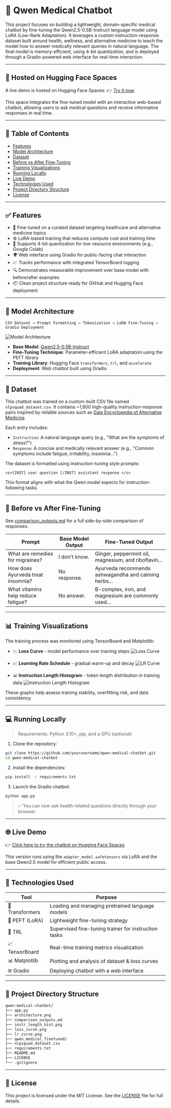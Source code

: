 # 🧠 Qwen Medical Chatbot

This project focuses on building a lightweight, domain-specific medical chatbot by fine-tuning the Qwen2.5-0.5B-Instruct language model using LoRA (Low-Rank Adaptation). It leverages a custom instruction-response dataset built around health, wellness, and alternative medicine to teach the model how to answer medically relevant queries in natural language. The final model is memory-efficient, using 4-bit quantization, and is deployed through a Gradio-powered web interface for real-time interaction.

---

## 🤖 Hosted on Hugging Face Spaces
A live demo is hosted on Hugging Face Spaces:
👉 [Try it now](https://huggingface.co/spaces/PrepStation201/medical-chat-bot)

This space integrates the fine-tuned model with an interactive web-based chatbot, allowing users to ask medical questions and receive informative responses in real time.

---

## 📌 Table of Contents

- [Features](#features)
- [Model Architecture](#model-architecture)
- [Dataset](#dataset)
- [Before vs After Fine-Tuning](#before-vs-after-fine-tuning)
- [Training Visualizations](#training-visualizations)
- [Running Locally](#running-locally)
- [Live Demo](#live-demo)
- [Technologies Used](#technologies-used)
- [Project Directory Structure](#project-directory-structure)
- [License](#license)

---

## ✅ Features

- 🏥 Fine-tuned on a curated dataset targeting healthcare and alternative medicine topics
- ⚙️ LoRA-based training that reduces compute cost and training time
- 💾 Supports 4-bit quantization for low-resource environments (e.g., Google Colab)
- 🌍 Web interface using Gradio for public-facing chat interaction
- 📈 Tracks performance with integrated TensorBoard logging
- 🔍 Demonstrates measurable improvement over base model with before/after examples
- 📦 Clean project structure ready for GitHub and Hugging Face deployment

---

## 🧠 Model Architecture

```
CSV Dataset → Prompt Formatting → Tokenization → LoRA Fine-Tuning → Gradio Deployment
```

![Model Architecture](architecture.png)

- **Base Model**: [Qwen2.5-0.5B-Instruct](https://huggingface.co/Qwen/Qwen2.5-0.5B-Instruct)
- **Fine-Tuning Technique**: Parameter-efficient LoRA adaptation using the PEFT library
- **Training Library**: Hugging Face `transformers`, `trl`, and `accelerate`
- **Deployment**: Web chatbot built using Gradio

---

## 📁 Dataset

This chatbot was trained on a custom-built CSV file named `nlpsquad_dataset.csv`. It contains ~1,600 high-quality instruction-response pairs inspired by reliable sources such as [Gale Encyclopedia of Alternative Medicine](https://staibabussalamsula.ac.id/wp-content/uploads/2024/06/The-Gale-Encyclopedia-of-Medicine-3rd-Edition-staibabussalamsula.ac_.id_.pdf)

Each entry includes:
- `Instruction`: A natural language query (e.g., "What are the symptoms of stress?")
- `Response`: A concise and medically relevant answer (e.g., "Common symptoms include fatigue, irritability, insomnia...")

The dataset is formatted using instruction-tuning style prompts:
```text
<s>[INST] user question [/INST] assistant response </s>
```

This format aligns with what the Qwen model expects for instruction-following tasks.

---

## 🧪 Before vs After Fine-Tuning

See [comparison_outputs.md](comparison_outputs.md) for a full side-by-side comparison of responses.

| Prompt                             | Base Model Output        | Fine-Tuned Output                                       |
|------------------------------------|--------------------------|---------------------------------------------------------|
| What are remedies for migraines?   | I don't know.            | Ginger, peppermint oil, magnesium, and riboflavin...   |
| How does Ayurveda treat insomnia?  | No response.             | Ayurveda recommends ashwagandha and calming herbs...    |
| What vitamins help reduce fatigue? | No answer.               | B-complex, iron, and magnesium are commonly used...     |

---

## 📊 Training Visualizations

The training process was monitored using TensorBoard and Matplotlib:

- 📉 **Loss Curve** - model performance over training steps
  ![Loss Curve](loss_curve.png)

- 📈 **Learning Rate Schedule** - gradual warm-up and decay
  ![LR Curve](lr_curve.png)

- 📊 **Instruction Length Histogram** - token length distribution in training data
  ![Instruction Length Histogram](instr_length_hist.png)

These graphs help assess training stability, overfitting risk, and data consistency.

---

## 💻 Running Locally

> Requirements: Python 3.10+, pip, and a GPU (optional)

1. Clone the repository:
```bash
git clone https://github.com/yourusername/qwen-medical-chatbot.git
cd qwen-medical-chatbot
```

2. Install the dependencies:
```bash
pip install -r requirements.txt
```

3. Launch the Gradio chatbot:
```bash
python app.py
```

> ✅ You can now ask health-related questions directly through your browser.

---

## 🌐 Live Demo

👉 [Click here to try the chatbot on Hugging Face Spaces](https://huggingface.co/spaces/PrepStation201/medical-chat-bot)

This version runs using the `adapter_model.safetensors` via LoRA and the base Qwen2.5 model for efficient public access.

---

## 🧰 Technologies Used

| Tool             | Purpose                                              |
|------------------|------------------------------------------------------|
| 🤗 Transformers   | Loading and managing pretrained language models      |
| 🧪 PEFT (LoRA)     | Lightweight fine-tuning strategy                     |
| 🧠 TRL             | Supervised fine-tuning trainer for instruction tasks |
| 📈 TensorBoard     | Real-time training metrics visualization             |
| 📊 Matplotlib      | Plotting and analysis of dataset & loss curves       |
| 🌐 Gradio          | Deploying chatbot with a web interface               |

---

## 📁 Project Directory Structure

```bash
qwen-medical-chatbot/
├── app.py
├── architecture.png
├── comparison_outputs.md
├── instr_length_hist.png
├── loss_curve.png
├── lr_curve.png
├── qwen_medical_finetuned/
├── nlpsquad_dataset.csv
├── requirements.txt
├── README.md
├── LICENSE
└── .gitignore
```

---

## 📄 License

This project is licensed under the MIT License. See the [LICENSE](LICENSE) file for full details.

```

